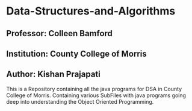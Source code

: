 # Data-Structures-and-Algorithms
## Professor: Colleen Bamford
## Institution: County College of Morris
## Author: Kishan Prajapati

This is a Repository containing all the java programs for DSA in County College of Morris.
Containing various SubFiles with java programs going deep into understanding the Object Oriented Programming.

